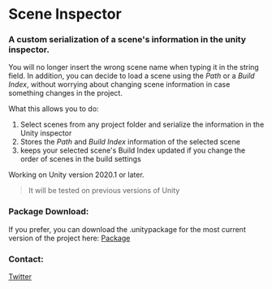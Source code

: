 # Scene Inspector

### A custom serialization of a scene's information in the unity inspector.

You will no longer insert the wrong scene name when typing it in the string field. In addition, you can decide to load a scene using the _Path_ or a _Build Index_, without worrying about changing scene information in case something changes in the project.

What this allows you to do:
1. Select scenes from any project folder and serialize the information in the Unity inspector
2. Stores the _Path_ and _Build Index_ information of the selected scene
3. keeps your selected scene's Build Index updated if you change the order of scenes in the build settings

Working on Unity version 2020.1 or later.
> It will be tested on previous versions of Unity

### Package Download:

If you prefer, you can download the .unitypackage for the most current version of the project here:
[Package](https://bit.ly/3aW7vEg)

### Contact:

[Twitter](https://twitter.com/BillyCoenWU)
